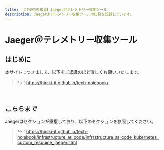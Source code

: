 ```yaml
---
title: 【IT技術の知見】Jaeger＠テレメトリー収集ツール
description: Jaeger＠テレメトリー収集ツールの知見を記録しています。
---
```


# Jaeger＠テレメトリー収集ツール

## はじめに

本サイトにつきまして、以下をご認識のほど宜しくお願いいたします。

> ↪️：https://hiroki-it.github.io/tech-notebook/

<br>

## こちらまで

Jaegerはセクションが重複しており、以下のセクションを参照してください。

> ↪️：https://hiroki-it.github.io/tech-notebook/infrastructure_as_code/infrastructure_as_code_kubernetes_custom_resource_jaeger.html

<br>
